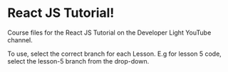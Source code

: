# **React JS Tutorial!**

Course files for the React JS Tutorial on the Developer Light YouTube channel.

To use, select the correct branch for each Lesson. E.g for lesson 5 code, select the lesson-5 branch from the drop-down.